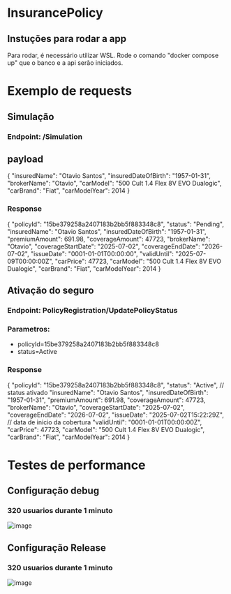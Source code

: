 # InsurancePolicy

## Instuções para rodar a app
Para rodar, é necessário utilizar WSL. Rode o comando "docker compose up" que o banco e a api serão iniciados.

# Exemplo de requests

## Simulação
### Endpoint: /Simulation
## payload
{
  "insuredName": "Otavio Santos",
  "insuredDateOfBirth": "1957-01-31",
  "brokerName": "Otavio",
  "carModel": "500 Cult 1.4 Flex 8V EVO Dualogic",
  "carBrand": "Fiat",
  "carModelYear": 2014
}

### Response
{
  "policyId": "15be379258a2407183b2bb5f883348c8",
  "status": "Pending",
  "insuredName": "Otavio Santos",
  "insuredDateOfBirth": "1957-01-31",
  "premiumAmount": 691.98,
  "coverageAmount": 47723,
  "brokerName": "Otavio",
  "coverageStartDate": "2025-07-02",
  "coverageEndDate": "2026-07-02",
  "issueDate": "0001-01-01T00:00:00",
  "validUntil": "2025-07-09T00:00:00Z",
  "carPrice": 47723,
  "carModel": "500 Cult 1.4 Flex 8V EVO Dualogic",
  "carBrand": "Fiat",
  "carModelYear": 2014
}

## Ativação do seguro
### Endpoint: PolicyRegistration/UpdatePolicyStatus
### Parametros: 
- policyId=15be379258a2407183b2bb5f883348c8
- status=Active

### Response
{
  "policyId": "15be379258a2407183b2bb5f883348c8",
  "status": "Active", // status ativado
  "insuredName": "Otavio Santos",
  "insuredDateOfBirth": "1957-01-31",
  "premiumAmount": 691.98,
  "coverageAmount": 47723,
  "brokerName": "Otavio",
  "coverageStartDate": "2025-07-02",
  "coverageEndDate": "2026-07-02",
  "issueDate": "2025-07-02T15:22:29Z", // data de inicio da cobertura
  "validUntil": "0001-01-01T00:00:00Z",
  "carPrice": 47723,
  "carModel": "500 Cult 1.4 Flex 8V EVO Dualogic",
  "carBrand": "Fiat",
  "carModelYear": 2014
}

# Testes de performance
## Configuração debug
### 320 usuarios durante 1 minuto
![image](https://github.com/user-attachments/assets/b30f25a1-d5ea-4058-b996-d9d3f5d6cad9)

## Configuração Release
### 320 usuarios durante 1 minuto
![image](https://github.com/user-attachments/assets/930d2853-c9ec-452d-82b2-80bdb2eb7333)



